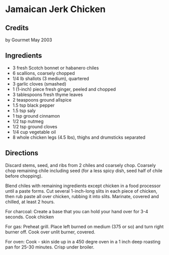 # Jamaican Jerk Chicken 

## Credits

by Gourmet May 2003

## Ingredients

- 3 fresh Scotch bonnet or habanero chiles
- 6 scallions, coarsely chopped
- 1/4 lb shallots (3 medium), quartered
- 3 garlic cloves (smashed)
- 1 (1-inch) piece fresh ginger, peeled and chopped
- 3 tablespoons fresh thyme leaves
- 2 teaspoons ground allspice
- 1.5 tsp black pepper
- 1.5 tsp saly
- 1 tsp ground cinnamon
- 1/2 tsp nutmeg
- 1/2 tsp ground cloves
- 1/4 cup vegetable oil
- 8 whole chicken legs (4.5 lbs), thighs and drumsticks separated

## Directions

Discard stems, seed, and ribs from 2 chiles and coarsely chop. Coarsely chop remaining chile including seed (for a less spicy dish, seed half of chile before chopping).  
  
 Blend chiles with remaining ingredients except chicken in a food processor until a paste forms. Cut several 1-inch-long slits in each piece of chicken, then rub paste all over chicken, rubbing it into slits. Marinate, covered and chilled, at least 2 hours.  
  
 For charcoal: Create a base that you can hold your hand over for 3-4 seconds. Cook chicken  
  
 For gas: Preheat grill. Place left burned on medium (375 or so) and turn right burner off. Cook over unlit burner, covered.  
  
 For oven: Cook - skin side up in a 450 degre oven in a 1 inch deep roasting pan for 25-30 minutes. Crisp under broiler.

